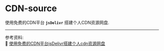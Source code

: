 # CDN-source

使用免费的CDN平台 **`jsDelivr`** 搭建个人CDN资源网盘.

---
参考资料:  
🔗  [使用免费的CDN平台jsDelivr搭建个人cdn资源网盘](https://blog.51cto.com/u_13409958/3670049)
